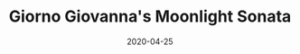 --- 
layout: sheets-layout
title: "Giorno Giovanna's Moonlight Sonata"
date: 2020-04-25
categories: arrangements
composer: "Ludwig van Beethoven, Yugo Kanno"
pdf-link: giorno-giovanna-moonlight-sonata-imakappa-2020.pdf
pdf-lyric: #
yt-link: https://www.youtube.com/watch?v=L64m5zj2iBs
muse-link: https://musescore.com/user/28025112/scores/6109310
difficulty: Hard
thumbnail: 
---